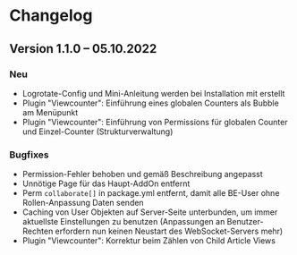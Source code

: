 Changelog
=========

Version 1.1.0 – 05.10.2022
--------------------------

### Neu

* Logrotate-Config und Mini-Anleitung werden bei Installation mit erstellt
* Plugin "Viewcounter": Einführung eines globalen Counters als Bubble am Menüpunkt
* Plugin "Viewcounter": Einführung von Permissions für globalen Counter und Einzel-Counter (Strukturverwaltung)

### Bugfixes

* Permission-Fehler behoben und gemäß Beschreibung angepasst 
* Unnötige Page für das Haupt-AddOn entfernt
* Perm `collaborate[]` in package.yml entfernt, damit alle BE-User ohne Rollen-Anpassung Daten senden
* Caching von User Objekten auf Server-Seite unterbunden, um immer aktuellste Einstellungen zu benutzen (Anpassungen an
  Benutzer-Rechten erfordern nun keinen Neustart des WebSocket-Servers mehr)
* Plugin "Viewcounter": Korrektur beim Zählen von Child Article Views
